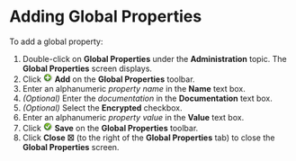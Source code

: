 # Adding Global Properties

To add a global property:

1. Double-click on **Global Properties** under the **Administration** topic. The **Global Properties** screen displays.
2. Click ![Add icon](../../../Resources/Images/EM/EMadd.png) **Add** on the **Global Properties** toolbar.
3. Enter an alphanumeric *property name* in the **Name** text box.
4. *(Optional)* Enter the *documentation* in the **Documentation** text box.
5. *(Optional)* Select the **Encrypted** checkbox.
6. Enter an alphanumeric *property value* in the **Value** text box.
7. Click ![Save icon](../../../Resources/Images/EM/EMsave.png "Save icon") **Save** on the **Global Properties** toolbar.
8. Click **Close ☒** (to the right of the **Global Properties** tab) to close the **Global Properties** screen.
